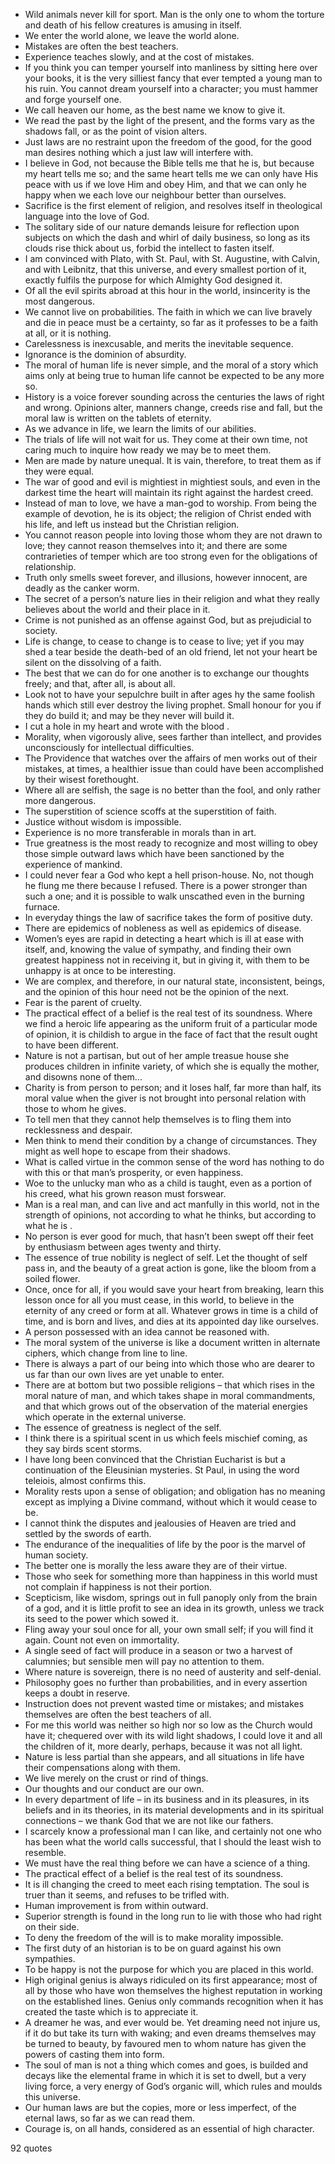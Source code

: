  - Wild animals never kill for sport. Man is the only one to whom the torture and death of his fellow creatures is amusing in itself.
 - We enter the world alone, we leave the world alone.
 - Mistakes are often the best teachers.
 - Experience teaches slowly, and at the cost of mistakes.
 - If you think you can temper yourself into manliness by sitting here over your books, it is the very silliest fancy that ever tempted a young man to his ruin. You cannot dream yourself into a character; you must hammer and forge yourself one.
 - We call heaven our home, as the best name we know to give it.
 - We read the past by the light of the present, and the forms vary as the shadows fall, or as the point of vision alters.
 - Just laws are no restraint upon the freedom of the good, for the good man desires nothing which a just law will interfere with.
 - I believe in God, not because the Bible tells me that he is, but because my heart tells me so; and the same heart tells me we can only have His peace with us if we love Him and obey Him, and that we can only he happy when we each love our neighbour better than ourselves.
 - Sacrifice is the first element of religion, and resolves itself in theological language into the love of God.
 - The solitary side of our nature demands leisure for reflection upon subjects on which the dash and whirl of daily business, so long as its clouds rise thick about us, forbid the intellect to fasten itself.
 - I am convinced with Plato, with St. Paul, with St. Augustine, with Calvin, and with Leibnitz, that this universe, and every smallest portion of it, exactly fulfils the purpose for which Almighty God designed it.
 - Of all the evil spirits abroad at this hour in the world, insincerity is the most dangerous.
 - We cannot live on probabilities. The faith in which we can live bravely and die in peace must be a certainty, so far as it professes to be a faith at all, or it is nothing.
 - Carelessness is inexcusable, and merits the inevitable sequence.
 - Ignorance is the dominion of absurdity.
 - The moral of human life is never simple, and the moral of a story which aims only at being true to human life cannot be expected to be any more so.
 - History is a voice forever sounding across the centuries the laws of right and wrong. Opinions alter, manners change, creeds rise and fall, but the moral law is written on the tablets of eternity.
 - As we advance in life, we learn the limits of our abilities.
 - The trials of life will not wait for us. They come at their own time, not caring much to inquire how ready we may be to meet them.
 - Men are made by nature unequal. It is vain, therefore, to treat them as if they were equal.
 - The war of good and evil is mightiest in mightiest souls, and even in the darkest time the heart will maintain its right against the hardest creed.
 - Instead of man to love, we have a man-god to worship. From being the example of devotion, he is its object; the religion of Christ ended with his life, and left us instead but the Christian religion.
 - You cannot reason people into loving those whom they are not drawn to love; they cannot reason themselves into it; and there are some contrarieties of temper which are too strong even for the obligations of relationship.
 - Truth only smells sweet forever, and illusions, however innocent, are deadly as the canker worm.
 - The secret of a person’s nature lies in their religion and what they really believes about the world and their place in it.
 - Crime is not punished as an offense against God, but as prejudicial to society.
 - Life is change, to cease to change is to cease to live; yet if you may shed a tear beside the death-bed of an old friend, let not your heart be silent on the dissolving of a faith.
 - The best that we can do for one another is to exchange our thoughts freely; and that, after all, is about all.
 - Look not to have your sepulchre built in after ages hy the same foolish hands which still ever destroy the living prophet. Small honour for you if they do build it; and may be they never will build it.
 - I cut a hole in my heart and wrote with the blood .
 - Morality, when vigorously alive, sees farther than intellect, and provides unconsciously for intellectual difficulties.
 - The Providence that watches over the affairs of men works out of their mistakes, at times, a healthier issue than could have been accomplished by their wisest forethought.
 - Where all are selfish, the sage is no better than the fool, and only rather more dangerous.
 - The superstition of science scoffs at the superstition of faith.
 - Justice without wisdom is impossible.
 - Experience is no more transferable in morals than in art.
 - True greatness is the most ready to recognize and most willing to obey those simple outward laws which have been sanctioned by the experience of mankind.
 - I could never fear a God who kept a hell prison-house. No, not though he flung me there because I refused. There is a power stronger than such a one; and it is possible to walk unscathed even in the burning furnace.
 - In everyday things the law of sacrifice takes the form of positive duty.
 - There are epidemics of nobleness as well as epidemics of disease.
 - Women’s eyes are rapid in detecting a heart which is ill at ease with itself, and, knowing the value of sympathy, and finding their own greatest happiness not in receiving it, but in giving it, with them to be unhappy is at once to be interesting.
 - We are complex, and therefore, in our natural state, inconsistent, beings, and the opinion of this hour need not be the opinion of the next.
 - Fear is the parent of cruelty.
 - The practical effect of a belief is the real test of its soundness. Where we find a heroic life appearing as the uniform fruit of a particular mode of opinion, it is childish to argue in the face of fact that the result ought to have been different.
 - Nature is not a partisan, but out of her ample treasue house she produces children in infinite variety, of which she is equally the mother, and disowns none of them...
 - Charity is from person to person; and it loses half, far more than half, its moral value when the giver is not brought into personal relation with those to whom he gives.
 - To tell men that they cannot help themselves is to fling them into recklessness and despair.
 - Men think to mend their condition by a change of circumstances. They might as well hope to escape from their shadows.
 - What is called virtue in the common sense of the word has nothing to do with this or that man’s prosperity, or even happiness.
 - Woe to the unlucky man who as a child is taught, even as a portion of his creed, what his grown reason must forswear.
 - Man is a real man, and can live and act manfully in this world, not in the strength of opinions, not according to what he thinks, but according to what he is .
 - No person is ever good for much, that hasn’t been swept off their feet by enthusiasm between ages twenty and thirty.
 - The essence of true nobility is neglect of self. Let the thought of self pass in, and the beauty of a great action is gone, like the bloom from a soiled flower.
 - Once, once for all, if you would save your heart from breaking, learn this lesson once for all you must cease, in this world, to believe in the eternity of any creed or form at all. Whatever grows in time is a child of time, and is born and lives, and dies at its appointed day like ourselves.
 - A person possessed with an idea cannot be reasoned with.
 - The moral system of the universe is like a document written in alternate ciphers, which change from line to line.
 - There is always a part of our being into which those who are dearer to us far than our own lives are yet unable to enter.
 - There are at bottom but two possible religions – that which rises in the moral nature of man, and which takes shape in moral commandments, and that which grows out of the observation of the material energies which operate in the external universe.
 - The essence of greatness is neglect of the self.
 - I think there is a spiritual scent in us which feels mischief coming, as they say birds scent storms.
 - I have long been convinced that the Christian Eucharist is but a continuation of the Eleusinian mysteries. St Paul, in using the word teleiois, almost confirms this.
 - Morality rests upon a sense of obligation; and obligation has no meaning except as implying a Divine command, without which it would cease to be.
 - I cannot think the disputes and jealousies of Heaven are tried and settled by the swords of earth.
 - The endurance of the inequalities of life by the poor is the marvel of human society.
 - The better one is morally the less aware they are of their virtue.
 - Those who seek for something more than happiness in this world must not complain if happiness is not their portion.
 - Scepticism, like wisdom, springs out in full panoply only from the brain of a god, and it is little profit to see an idea in its growth, unless we track its seed to the power which sowed it.
 - Fling away your soul once for all, your own small self; if you will find it again. Count not even on immortality.
 - A single seed of fact will produce in a season or two a harvest of calumnies; but sensible men will pay no attention to them.
 - Where nature is sovereign, there is no need of austerity and self-denial.
 - Philosophy goes no further than probabilities, and in every assertion keeps a doubt in reserve.
 - Instruction does not prevent wasted time or mistakes; and mistakes themselves are often the best teachers of all.
 - For me this world was neither so high nor so low as the Church would have it; chequered over with its wild light shadows, I could love it and all the children of it, more dearly, perhaps, because it was not all light.
 - Nature is less partial than she appears, and all situations in life have their compensations along with them.
 - We live merely on the crust or rind of things.
 - Our thoughts and our conduct are our own.
 - In every department of life – in its business and in its pleasures, in its beliefs and in its theories, in its material developments and in its spiritual connections – we thank God that we are not like our fathers.
 - I scarcely know a professional man I can like, and certainly not one who has been what the world calls successful, that I should the least wish to resemble.
 - We must have the real thing before we can have a science of a thing.
 - The practical effect of a belief is the real test of its soundness.
 - It is ill changing the creed to meet each rising temptation. The soul is truer than it seems, and refuses to be trifled with.
 - Human improvement is from within outward.
 - Superior strength is found in the long run to lie with those who had right on their side.
 - To deny the freedom of the will is to make morality impossible.
 - The first duty of an historian is to be on guard against his own sympathies.
 - To be happy is not the purpose for which you are placed in this world.
 - High original genius is always ridiculed on its first appearance; most of all by those who have won themselves the highest reputation in working on the established lines. Genius only commands recognition when it has created the taste which is to appreciate it.
 - A dreamer he was, and ever would be. Yet dreaming need not injure us, if it do but take its turn with waking; and even dreams themselves may be turned to beauty, by favoured men to whom nature has given the powers of casting them into form.
 - The soul of man is not a thing which comes and goes, is builded and decays like the elemental frame in which it is set to dwell, but a very living force, a very energy of God’s organic will, which rules and moulds this universe.
 - Our human laws are but the copies, more or less imperfect, of the eternal laws, so far as we can read them.
 - Courage is, on all hands, considered as an essential of high character.

92 quotes